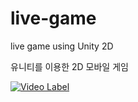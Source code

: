 # live-game
live game using Unity 2D


유니티를 이용한 2D 모바일 게임

[![Video Label](https://img.youtube.com/vi/f-x3iPcl3i0/0.jpg)](https://youtu.be/f-x3iPcl3i0?t=0s)

